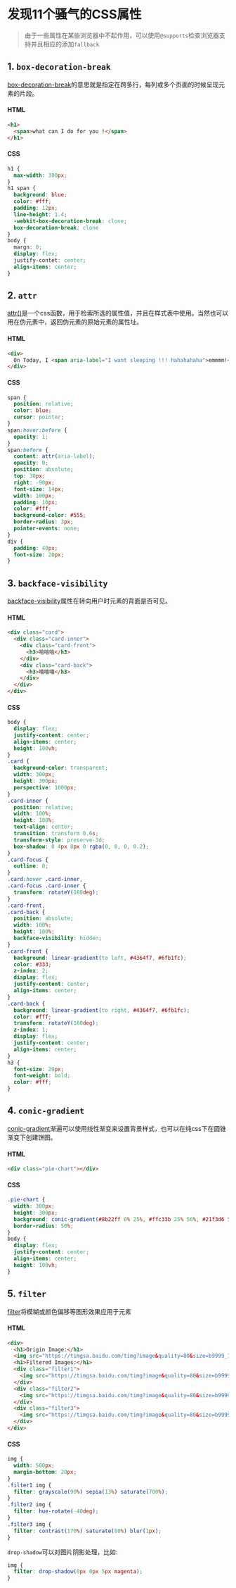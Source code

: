 # 发现11个骚气的CSS属性

> 由于一些属性在某些浏览器中不起作用，可以使用<code>@supports</code>检查浏览器支持并且相应的添加`fallback`

## 1. <code>box-decoration-break</code>

[box-decoration-break](https://developer.mozilla.org/en-US/docs/Web/CSS/box-decoration-break)的意思就是指定在跨多行，每列或多个页面的时候呈现元素的片段。

#### HTML
```html
<h1>
  <span>what can I do for you !</span>
</h1>
```

#### CSS
```css
h1 {
  max-width: 300px;
}
h1 span {
  background: blue;
  color: #fff;
  padding: 12px;
  line-height: 1.4;
  -webkit-box-decoration-break: clone;
  box-decoration-break: clone
}
body {
  margn: 0;
  display: flex;
  justify-contet: center;
  align-items: center;
}
```

## 2. <code>attr</code>

[attr()](https://developer.mozilla.org/en-US/docs/Web/CSS/attr)是一个css函数，用于检索所选的属性值，并且在样式表中使用。当然也可以用在伪元素中，返回伪元素的原始元素的属性址。

#### HTML
```html
<div>
  On Today, I <span aria-label="I want sleeping !!! hahahahaha">emmmm!</span>
</div>
```

#### CSS
```css
span {
  position: relative;
  color: blue;
  cursor: pointer;
}
span:hover:before {
  opacity: 1;
}
span:before {
  content: attr(aria-label);
  opacity: 0;
  position: absolute;
  top: 30px;
  right: -90px;
  font-size: 14px;
  width: 100px;
  padding: 10px;
  color: #fff;
  background-color: #555;
  border-radius: 3px;
  pointer-events: none;
}
div {
  padding: 40px;
  font-size: 20px;
}
```

## 3. <code>backface-visibility</code>
[backface-visibility](https://developer.mozilla.org/en-US/docs/Web/CSS/backface-visibility)属性在转向用户时元素的背面是否可见。

#### HTML
```html
<div class="card">
  <div class="card-inner">
    <div class="card-front">
      <h3>哈哈哈</h3>
    </div>
    <div class="card-back">
      <h3>嘻嘻嘻</h3>
    </div>
  </div>
</div>
```

#### CSS
```css
body {
  display: flex;
  justify-content: center;
  align-items: center;
  height: 100vh;
}
.card {
  background-color: transparent;
  width: 300px;
  height: 300px;
  perspective: 1000px;
}
.card-inner {
  position: relative;
  width: 100%;
  height: 100%;
  text-align: center;
  transition: transform 0.6s;
  transform-style: preserve-3d;
  box-shadow: 0 4px 8px 0 rgba(0, 0, 0, 0.2);
}
.card-focus {
  outline: 0;
}
.card:hover .card-inner,
.card-focus .card-inner {
  transform: rotateY(180deg);
}
.card-front,
.card-back {
  position: absolute;
  width: 100%;
  height: 100%;
  backface-visibility: hidden;
}
.card-front {
  background: linear-gradient(to left, #4364f7, #6fb1fc);
  color: #333;
  z-index: 2;
  display: flex;
  justify-content: center;
  align-items: center;
}
.card-back {
  background: linear-gradient(to right, #4364f7, #6fb1fc);
  color: #fff;
  transform: rotateY(180deg);
  z-index: 1;
  display: flex;
  justify-content: center;
  align-items: center;
}
h3 {
  font-size: 20px;
  font-weight: bold;
  color: #fff;
}
```

## 4. <code>conic-gradient</code>

[conic-gradient](https://developer.mozilla.org/en-US/docs/Web/CSS/conic-gradient)渐遍可以使用线性渐变来设置背景样式，也可以在纯css下在圆锥渐变下创建饼图。

#### HTML

```html
<div class="pie-chart"></div>
```

#### CSS

```css
.pie-chart {
  width: 300px;
  height: 300px;
  background: conic-gradient(#8b22ff 0% 25%, #ffc33b 25% 56%, #21f3d6 56% 100%);
  border-radius: 50%;
}
body {
  display: flex;
  justify-content: center;
  align-items: center;
  height: 100vh;
}
```


## 5. <code>filter</code>

[filter](https://developer.mozilla.org/en-US/docs/Web/CSS/filter)将模糊或颜色偏移等图形效果应用于元素

#### HTML

```html
<div>
  <h1>Origin Image:</h1>
  <img src="https://timgsa.baidu.com/timg?image&quality=80&size=b9999_10000&sec=1560164614955&di=87e74d40d19b39e7fe3625439f0b5813&imgtype=0&src=http%3A%2F%2Fimg3.iqilu.com%2Fdata%2Fattachment%2Fforum%2F201304%2F11%2F111216lztdjx83xagz0ca0.jpg" alt="">
  <h1>Filtered Images:</h1>
  <div class="filter1">
    <img src="https://timgsa.baidu.com/timg?image&quality=80&size=b9999_10000&sec=1560164614955&di=87e74d40d19b39e7fe3625439f0b5813&imgtype=0&src=http%3A%2F%2Fimg3.iqilu.com%2Fdata%2Fattachment%2Fforum%2F201304%2F11%2F111216lztdjx83xagz0ca0.jpg" alt="">
  </div>
  <div class="filter2">
    <img src="https://timgsa.baidu.com/timg?image&quality=80&size=b9999_10000&sec=1560164614955&di=87e74d40d19b39e7fe3625439f0b5813&imgtype=0&src=http%3A%2F%2Fimg3.iqilu.com%2Fdata%2Fattachment%2Fforum%2F201304%2F11%2F111216lztdjx83xagz0ca0.jpg" alt="">
  </div>
  <div class="filter3">
    <img src="https://timgsa.baidu.com/timg?image&quality=80&size=b9999_10000&sec=1560164614955&di=87e74d40d19b39e7fe3625439f0b5813&imgtype=0&src=http%3A%2F%2Fimg3.iqilu.com%2Fdata%2Fattachment%2Fforum%2F201304%2F11%2F111216lztdjx83xagz0ca0.jpg" alt="">
  </div>
</div>
```

#### CSS

```css
img {
  width: 500px;
  margin-bottom: 20px;
}
.filter1 img {
  filter: grayscale(90%) sepia(13%) saturate(700%);
}
.filter2 img {
  filter: hue-rotate(-40deg);
}
.filter3 img {
  filter: contrast(170%) saturate(80%) blur(1px);
}
```

<code>drop-shadow</code>可以对图片阴影处理，比如:

```css
img {
  filter: drop-shadow(0px 0px 5px magenta);
}
```


